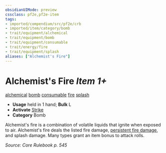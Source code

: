 ```yaml
---
obsidianUIMode: preview
cssclass: pf2e,pf2e-item
tags:
- imported/compendium/src/pf2e/crb
- imported/item/category/bomb
- trait/equipment/alchemical
- trait/equipment/bomb
- trait/equipment/consumable
- trait/energy/fire
- trait/equipment/splash
aliases: ["Alchemist's Fire"]
---
```

# Alchemist's Fire *Item 1+*  
[alchemical](alchemical.md)  [bomb](bomb.md)  [consumable](consumable.md)  [fire](fire.md)  [splash](splash.md)  

- **Usage** held in 1 hand; **Bulk** L
- **Activate** [Strike](strike.md)
- **Category** Bomb

Alchemist's fire is a combination of volatile liquids that ignite when exposed to air. Alchemist's fire deals the listed fire damage, [persistent fire damage](conditions.md#Persistent%20Damage), and splash damage. Many types grant an item bonus to attack rolls.

*Source: Core Rulebook p. 545*